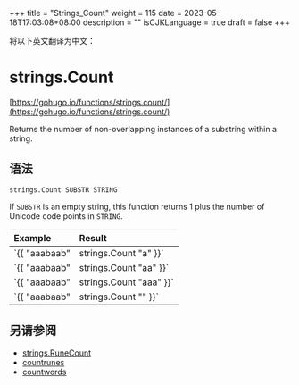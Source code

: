 +++
title = "Strings_Count"
weight = 115
date = 2023-05-18T17:03:08+08:00
description = ""
isCJKLanguage = true
draft = false
+++

将以下英文翻译为中文：
# strings.Count

[https://gohugo.io/functions/strings.count/](https://gohugo.io/functions/strings.count/)

Returns the number of non-overlapping instances of a substring within a string.

## 语法

```
strings.Count SUBSTR STRING
```

If `SUBSTR` is an empty string, this function returns 1 plus the number of Unicode code points in `STRING`.

| Example                                 | Result |
| :-------------------------------------- | :----- |
| `{{ "aaabaab" | strings.Count "a" }}`   | 5      |
| `{{ "aaabaab" | strings.Count "aa" }}`  | 2      |
| `{{ "aaabaab" | strings.Count "aaa" }}` | 1      |
| `{{ "aaabaab" | strings.Count "" }}`    | 8      |

## 另请参阅

- [strings.RuneCount](https://gohugo.io/functions/strings.runecount/)
- [countrunes](https://gohugo.io/functions/countrunes/)
- [countwords](https://gohugo.io/functions/countwords/)
